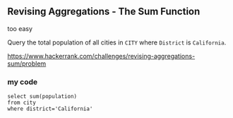 ## Revising Aggregations - The Sum Function
too easy

Query the total population of all cities in `CITY` where `District` is `California`.

https://www.hackerrank.com/challenges/revising-aggregations-sum/problem

### my code
```mysql
select sum(population)
from city
where district='California'
```
